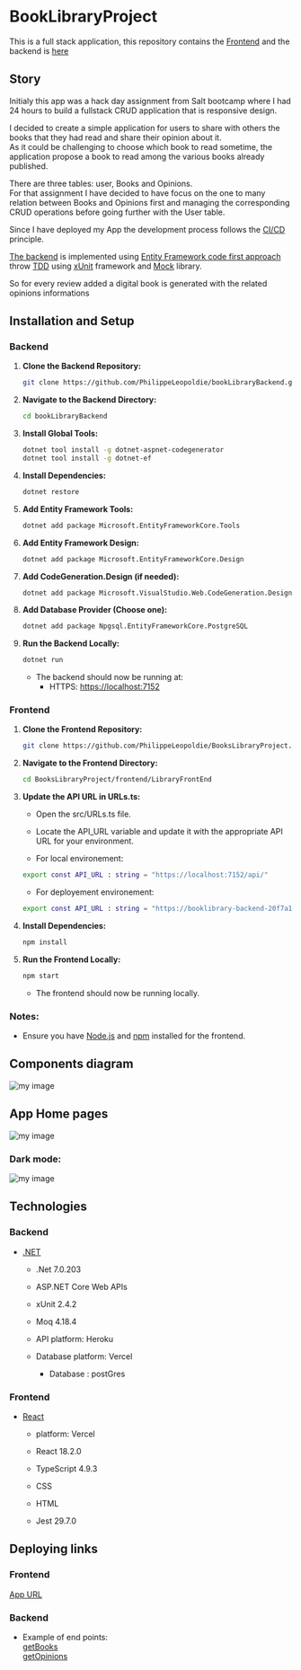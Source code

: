 # BookLibraryProject
This is a full stack application, this repository contains the [Frontend](https://github.com/PhilippeLeopoldie/BooksLibraryProject/tree/master/frontend/LibraryFrontEnd) and the backend is [here](https://github.com/PhilippeLeopoldie/bookLibraryBackend)

## Story 

Initialy this app was a hack day assignment from Salt bootcamp  where I had 24 hours to build a fullstack CRUD application  that is responsive design.

I decided to create a simple application for users to share with others the books that they had read and share their opinion about it.  
As it could be challenging to choose which book to read sometime, the application propose a book to read among the various books already published.

There are three tables: user, Books and Opinions.  
For that assignment I have decided to have focus on the one to many relation between Books and Opinions first and managing the corresponding CRUD operations before going further with the User table.


Since I have deployed my App the development process follows the <span style = "color: green"> [CI/CD](https://en.wikipedia.org/wiki/CI/CD) </span>principle.




[The backend](https://github.com/PhilippeLeopoldie/bookLibraryBackend) is implemented using <span style = "color: green">[Entity Framework code first approach](https://learn.microsoft.com/en-us/ef/ef6/get-started) </span> throw <span style = "color: green"> [TDD](https://en.wikipedia.org/wiki/Test-driven_development) </span> using <span style = "color: green">[xUnit](https://xunit.net/) </span>framework and <span style = "color: green">[Mock](https://github.com/devlooped/moq) </span>library.


So for every review added a digital book is generated with the related opinions informations

## Installation and Setup

### Backend
1. **Clone the Backend Repository:**
    ```bash
    git clone https://github.com/PhilippeLeopoldie/bookLibraryBackend.git
    ```

2. **Navigate to the Backend Directory:**
    ```bash
    cd bookLibraryBackend
    ```

3. **Install Global Tools:**
    ```bash
    dotnet tool install -g dotnet-aspnet-codegenerator
    dotnet tool install -g dotnet-ef
    ```

4. **Install Dependencies:**
    ```bash
    dotnet restore
    ```

5. **Add Entity Framework Tools:**
    ```bash
    dotnet add package Microsoft.EntityFrameworkCore.Tools
    ```

6. **Add Entity Framework Design:**
    ```bash
    dotnet add package Microsoft.EntityFrameworkCore.Design
    ```

7. **Add CodeGeneration.Design (if needed):**
    ```bash
    dotnet add package Microsoft.VisualStudio.Web.CodeGeneration.Design -version 6
    ```

8. **Add Database Provider (Choose one):**
    ```bash
    dotnet add package Npgsql.EntityFrameworkCore.PostgreSQL
    ```

9. **Run the Backend Locally:**
    ```bash
    dotnet run
    ```
    - The backend should now be running at:
        - HTTPS: [https://localhost:7152](https://localhost:7152)
        
### Frontend

1. **Clone the Frontend Repository:**
    ```bash
    git clone https://github.com/PhilippeLeopoldie/BooksLibraryProject.git
    ```

2. **Navigate to the Frontend Directory:**
    ```bash
    cd BooksLibraryProject/frontend/LibraryFrontEnd
    ```
3. **Update the API URL in URLs.ts:**

    - Open the src/URLs.ts file.

    - Locate the API_URL variable and update it with the appropriate API URL for your environment.
    - For local environement:
    ```bash
    export const API_URL : string = "https://localhost:7152/api/"
    ```
    - For deployement environement:
    ```bash
    export const API_URL : string = "https://booklibrary-backend-20f7a19cecb2.herokuapp.com/api/" 
    ```

4. **Install Dependencies:**
    ```bash
    npm install
    ```

5. **Run the Frontend Locally:**
    ```bash
    npm start
    ```
    - The frontend should now be running locally.
    
### Notes:

- Ensure you have [Node.js](https://nodejs.org/) and [npm](https://www.npmjs.com/) installed for the frontend.


## Components diagram
![my image](Components_diagram.png)

## App Home pages
![my image](presentation_image.png)

### Dark mode:
![my image](presentation_image_dark_mode.png)


## Technologies

### Backend
- [.NET](https://github.com/PhilippeLeopoldie/bookLibraryBackend)
  - .Net 7.0.203

  - ASP.NET Core Web APIs
  
  - xUnit 2.4.2
  
  - Moq 4.18.4

  - API platform: Heroku

  - Database platform: Vercel

    - Database : postGres

### Frontend
- [React](https://github.com/PhilippeLeopoldie/BooksLibraryProject/tree/master/frontend/LibraryFrontEnd)

  - platform: Vercel

  - React 18.2.0

  - TypeScript 4.9.3

  - CSS

  - HTML
  
  - Jest  29.7.0


## Deploying links
### Frontend
[App URL](https://books-library-2023.vercel.app/)

### Backend
  - Example of end points:  
    [getBooks](https://booklibrary-backend-20f7a19cecb2.herokuapp.com/api/books)  
    [getOpinions](https://booklibrary-backend-20f7a19cecb2.herokuapp.com/api/Opinions)
